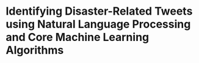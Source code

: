 <h1>Identifying Disaster-Related Tweets using Natural Language Processing and Core Machine Learning Algorithms</h1>

